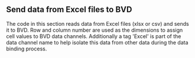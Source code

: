 ## Send data from Excel files to BVD

The code in this section reads data from Excel files (xlsx or csv) and sends it to BVD.
Row and column number are used as the dimensions to assign cell values to BVD data channels.
Additionally a tag 'Excel' is part of the data channel name to help isolate this data from other data during the data binding process.  
